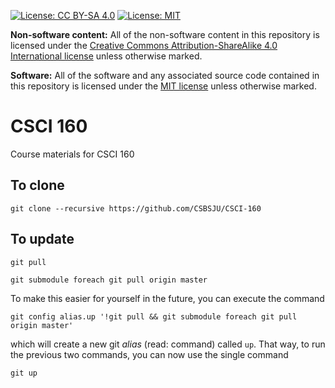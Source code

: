 [![License: CC BY-SA 4.0](https://img.shields.io/badge/License-CC%20BY--SA%204.0-blue.svg)](http://creativecommons.org/licenses/by-sa/4.0/) [![License: MIT](https://img.shields.io/badge/License-MIT-blue.svg)](https://opensource.org/licenses/MIT)

**Non-software content:** All of the non-software content in this repository is licensed under the [Creative Commons Attribution-ShareAlike 4.0 International license](https://creativecommons.org/licenses/by-sa/4.0/) unless otherwise marked.

**Software:** All of the software and any associated source code contained in this repository is licensed under the [MIT license](https://opensource.org/licenses/MIT) unless otherwise marked.

# CSCI 160
Course materials for CSCI 160

## To clone
```
git clone --recursive https://github.com/CSBSJU/CSCI-160
```

## To update
```
git pull
```

```
git submodule foreach git pull origin master
```

To make this easier for yourself in the future, you can execute the command

```
git config alias.up '!git pull && git submodule foreach git pull origin master'
```

which will create a new git _alias_ (read: command) called `up`. That way, to
run the previous two commands, you can now use the single command

```
git up
```
